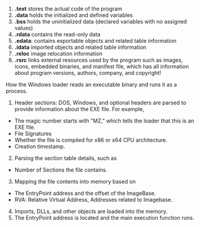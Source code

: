 
1.  **.text** stores the actual code of the program
2.  **.data** holds the initialized and defined variables
3.  **.bss** holds the uninitialized data (declared variables with no assigned values)
4.  **.rdata** contains the read-only data
5.  **.edata**: contains exportable objects and related table information
6.  **.idata** imported objects and related table information
7.  **.reloc** image relocation information
8.  **.rsrc** links external resources used by the program such as images, icons, embedded binaries, and manifest file, which has all information about program versions, authors, company, and copyright!


How the Windows loader reads an executable binary and runs it as a process.

1.  Header sections: DOS, Windows, and optional headers are parsed to provide information about the EXE file. For example,
-   The magic number starts with "MZ," which tells the loader that this is an EXE file.
-   File Signatures
-   Whether the file is compiled for x86 or x64 CPU architecture.
-   Creation timestamp. 
2.  Parsing the section table details, such as 
-   Number of Sections the file contains.
3.  Mapping the file contents into memory based on
-   The EntryPoint address and the offset of the ImageBase.   
-   RVA: Relative Virtual Address, Addresses related to Imagebase.  
4.  Imports, DLLs, and other objects are loaded into the memory.
5.  The EntryPoint address is located and the main execution function runs.
